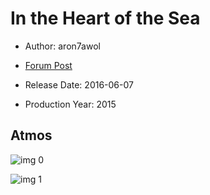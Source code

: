 # In the Heart of the Sea

* Author: aron7awol

* [Forum Post](https://www.avsforum.com/threads/bass-eq-for-filtered-movies.2995212/post-56788366)

* Release Date: 2016-06-07
* Production Year: 2015

## Atmos

![img 0](https://fanart.tv/fanart/movies/205775/moviethumb/in-the-heart-of-the-sea-5648568083047.jpg)

![img 1](https://i.imgur.com/y5ItEYe.png)

